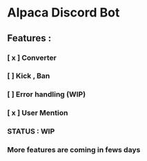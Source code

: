 # Alpaca Discord Bot 

## Features :
  ### [ x ] Converter
  ### [  ] Kick , Ban
  ### [  ] Error handling (WIP)
 ### [ x ] User Mention


  ### STATUS : WIP 
  ### More features are coming in fews days 

